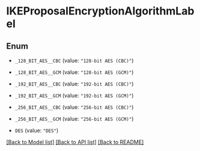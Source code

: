 # IKEProposalEncryptionAlgorithmLabel

## Enum


* `_128_BIT_AES__CBC` (value: `"128-bit AES (CBC)"`)

* `_128_BIT_AES__GCM` (value: `"128-bit AES (GCM)"`)

* `_192_BIT_AES__CBC` (value: `"192-bit AES (CBC)"`)

* `_192_BIT_AES__GCM` (value: `"192-bit AES (GCM)"`)

* `_256_BIT_AES__CBC` (value: `"256-bit AES (CBC)"`)

* `_256_BIT_AES__GCM` (value: `"256-bit AES (GCM)"`)

* `DES` (value: `"DES"`)


[[Back to Model list]](../README.md#documentation-for-models) [[Back to API list]](../README.md#documentation-for-api-endpoints) [[Back to README]](../README.md)


